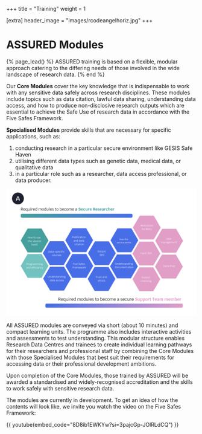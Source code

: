 +++
title = "Training"
weight = 1

[extra]
header_image = "images/rcodeangelhoriz.jpg"
+++

# ASSURED Modules 

{% page_lead() %}
ASSURED training is based on a flexible, modular approach catering to the differing needs of those involved in the wide landscape of research data.
{% end %}


Our **Core Modules** cover the key knowledge that is indispensable to work with any sensitive data safely across research disciplines. These modules include topics such as data citation, lawful data sharing, understanding data access, and how to produce non-disclosive research outputs which are essential to achieve the Safe Use of research data in accordance with the Five Safes Framework.


**Specialised Modules** provide skills that are necessary for specific applications, such as:
1. conducting research in a particular secure environment like GESIS Safe Haven
2. utilising different data types such as genetic data, medical data, or qualitative data
3. in a particular role such as a researcher, data access professional, or data producer. 

![Training Audience Modules](Assured_modules-audiences.png) 

All ASSURED modules are conveyed via short (about 10 minutes) and compact learning units. The programme also includes interactive activities and assessments to test understanding. This modular structure enables Research Data Centres and trainees to create individual learning pathways for their researchers and professional staff by combining the Core Modules with those Specialised Modules that best suit their requirements for accessing data or their professional development ambitions.


Upon completion of the Core Modules, those trained by ASSURED will be awarded a standardised and widely-recognised accreditation and the skills to work safely with sensitive research data.

The modules are currently in development. To get an idea of how the contents will look like, we invite you watch the video on the Five Safes Framework:

{{ youtube(embed_code="8D8ib1EWKYw?si=3pajcGp-JOlRLdCQ") }}
